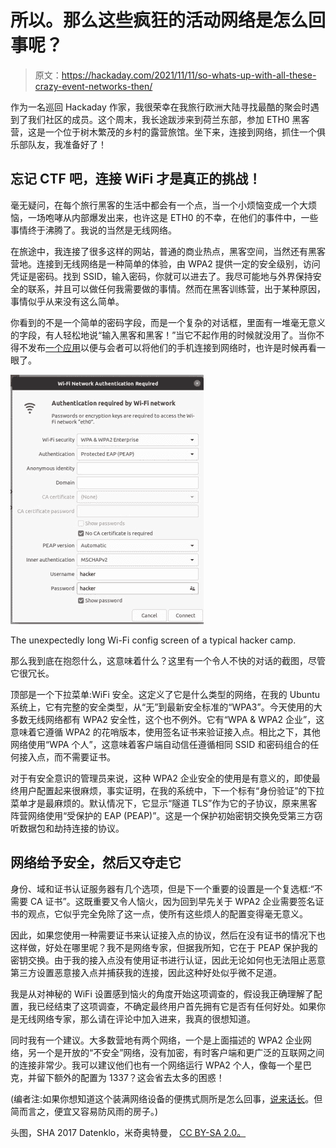 # 所以。那么这些疯狂的活动网络是怎么回事呢？

> 原文：<https://hackaday.com/2021/11/11/so-whats-up-with-all-these-crazy-event-networks-then/>

作为一名巡回 Hackaday 作家，我很荣幸在我旅行欧洲大陆寻找最酷的聚会时遇到了我们社区的成员。这个周末，我长途跋涉来到荷兰东部，参加 ETH0 黑客营，这是一个位于树木繁茂的乡村的露营旅馆。坐下来，连接到网络，抓住一个俱乐部队友，我准备好了！

## 忘记 CTF 吧，连接 WiFi 才是真正的挑战！

毫无疑问，在每个旅行黑客的生活中都会有一个点，当一个小烦恼变成一个大烦恼，一场咆哮从内部爆发出来，也许这是 ETH0 的不幸，在他们的事件中，一些事情终于沸腾了。我说的当然是无线网络。

在旅途中，我连接了很多这样的网站，普通的商业热点，黑客空间，当然还有黑客营地。连接到无线网络是一种简单的体验，由 WPA2 提供一定的安全级别，访问凭证是密码。找到 SSID，输入密码，你就可以进去了。我尽可能地与外界保持安全的联系，并且可以做任何我需要做的事情。然而在黑客训练营，出于某种原因，事情似乎从来没有这么简单。

你看到的不是一个简单的密码字段，而是一个复杂的对话框，里面有一堆毫无意义的字段，有人轻松地说“输入黑客和黑客！”当它不起作用的时候就没用了。当你不得不发布[一个应用](https://play.google.com/store/apps/details?id=nl.eventinfra.wifisetup&hl=en&gl=US)以便与会者可以将他们的手机连接到网络时，也许是时候再看一眼了。

[![The unexpectedly long Wi-Fi config screen of a typical hacker camp.](img/44bc3d99d90ec4854d70eabdc34e490b.png)](https://hackaday.com/wp-content/uploads/2021/10/eth0-wifi-config.jpg)

The unexpectedly long Wi-Fi config screen of a typical hacker camp.

那么我到底在抱怨什么，这意味着什么？这里有一个令人不快的对话的截图，尽管它很冗长。

顶部是一个下拉菜单:WiFi 安全。这定义了它是什么类型的网络，在我的 Ubuntu 系统上，它有完整的安全类型，从“无”到最新安全标准的“WPA3”。今天使用的大多数无线网络都有 WPA2 安全性，这个也不例外。它有“WPA & WPA2 企业”，这意味着它遵循 WPA2 的花哨版本，使用签名证书来验证接入点。相比之下，其他网络使用“WPA 个人”，这意味着客户端自动信任遵循相同 SSID 和密码组合的任何接入点，而不需要证书。

对于有安全意识的管理员来说，这种 WPA2 企业安全的使用是有意义的，即使最终用户配置起来很麻烦，事实证明，在我的系统中，下一个标有“身份验证”的下拉菜单才是最麻烦的。默认情况下，它显示“隧道 TLS”作为它的子协议，原来黑客阵营网络使用“受保护的 EAP (PEAP)”。这是一个保护初始密钥交换免受第三方窃听数据包和劫持连接的协议。

## 网络给予安全，然后又夺走它

身份、域和证书认证服务器有几个选项，但是下一个重要的设置是一个复选框:“不需要 CA 证书”。这既重要又令人恼火，因为回到早先关于 WPA2 企业需要签名证书的观点，它似乎完全免除了这一点，使所有这些烦人的配置变得毫无意义。

因此，如果您使用一种需要证书来认证接入点的协议，然后在没有证书的情况下也这样做，好处在哪里呢？我不是网络专家，但据我所知，它在于 PEAP 保护我的密钥交换。由于我的接入点没有使用证书进行认证，因此无论如何也无法阻止恶意第三方设置恶意接入点并捕获我的连接，因此这种好处似乎微不足道。

我是从对神秘的 WiFi 设置感到恼火的角度开始这项调查的，假设我正确理解了配置，我已经结束了这项调查，不确定最终用户首先拥有它是否有任何好处。如果你是无线网络专家，那么请在评论中加入进来，我真的很想知道。

同时我有一个建议。大多数营地有两个网络，一个是上面描述的 WPA2 企业网络，另一个是开放的“不安全”网络，没有加密，有时客户端和更广泛的互联网之间的连接非常少。我可以建议他们也有一个网络运行 WPA2 个人，像每一个星巴克，并留下额外的配置为 1337？这会省去太多的困惑！

(编者注:如果你想知道这个装满网络设备的便携式厕所是怎么回事，[说来话长](https://hackaday.com/2015/08/14/chaos-communication-camp-2015-dispatch-from-day-one/#datenklo)。但简而言之，便宜又容易防风雨的房子。)

头图，SHA 2017 Datenklo，米奇奥特曼， [CC BY-SA 2.0。](https://www.flickr.com/photos/maltman23/35786704873/)
